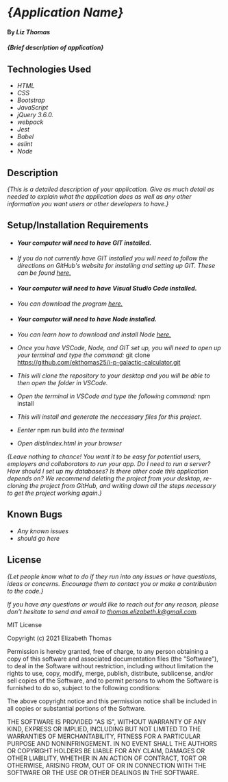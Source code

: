 # _{Application Name}_

#### By _Liz Thomas_

#### _{Brief description of application}_

## Technologies Used

* _HTML_
* _CSS_
* _Bootstrap_
* _JavaScript_
* _jQuery 3.6.0._
* _webpack_
* _Jest_
* _Babel_
* _eslint_
* _Node_


## Description

_{This is a detailed description of your application. Give as much detail as needed to explain what the application does as well as any other information you want users or other developers to have.}_

## Setup/Installation Requirements

* #### _Your computer will need to have GIT installed._
* _If you do not currently have GIT installed you will need to follow the directions on GitHub's website for installing and setting up GIT. These can be found [here.](https://docs.github.com/en/get-started/quickstart/set-up-git)_
* #### _Your computer will need to have Visual Studio Code installed._
* _You can download the program [here.](https://code.visualstudio.com/download)_
* #### _Your computer will need to have Node installed._
* _You can learn how to download and install Node [here.](hhttps://nodejs.dev/learn/how-to-install-nodejs)_


* _Once you have VSCode, Node, and GIT set up, you will need to open up your terminal and type the command:_
git clone https://github.com/ekthomas25/i-p-galactic-calculator.git

* _This will clone the repository to your desktop and you will be able to then open the folder in VSCode._
* _Open the terminal in VSCode and type the following command:_ npm install
* _This will install and generate the neccessary files for this project._
* _Eenter_ npm run build _into the terminal_
* _Open dist/index.html in your browser_

_{Leave nothing to chance! You want it to be easy for potential users, employers and collaborators to run your app. Do I need to run a server? How should I set up my databases? Is there other code this application depends on? We recommend deleting the project from your desktop, re-cloning the project from GitHub, and writing down all the steps necessary to get the project working again.}_

## Known Bugs

* _Any known issues_
* _should go here_

## License

_{Let people know what to do if they run into any issues or have questions, ideas or concerns.  Encourage them to contact you or make a contribution to the code.}_

_If you have any questions or would like to reach out for any reason, please don't hesitate to send and email to [thomas.elizabeth.k@gmail.com](mailto:thomas.elizabeth.k@gmail.com)._

MIT License

Copyright (c) 2021 Elizabeth Thomas

Permission is hereby granted, free of charge, to any person obtaining a copy
of this software and associated documentation files (the "Software"), to deal
in the Software without restriction, including without limitation the rights
to use, copy, modify, merge, publish, distribute, sublicense, and/or sell
copies of the Software, and to permit persons to whom the Software is
furnished to do so, subject to the following conditions:

The above copyright notice and this permission notice shall be included in all
copies or substantial portions of the Software.

THE SOFTWARE IS PROVIDED "AS IS", WITHOUT WARRANTY OF ANY KIND, EXPRESS OR
IMPLIED, INCLUDING BUT NOT LIMITED TO THE WARRANTIES OF MERCHANTABILITY,
FITNESS FOR A PARTICULAR PURPOSE AND NONINFRINGEMENT. IN NO EVENT SHALL THE
AUTHORS OR COPYRIGHT HOLDERS BE LIABLE FOR ANY CLAIM, DAMAGES OR OTHER
LIABILITY, WHETHER IN AN ACTION OF CONTRACT, TORT OR OTHERWISE, ARISING FROM,
OUT OF OR IN CONNECTION WITH THE SOFTWARE OR THE USE OR OTHER DEALINGS IN THE
SOFTWARE.